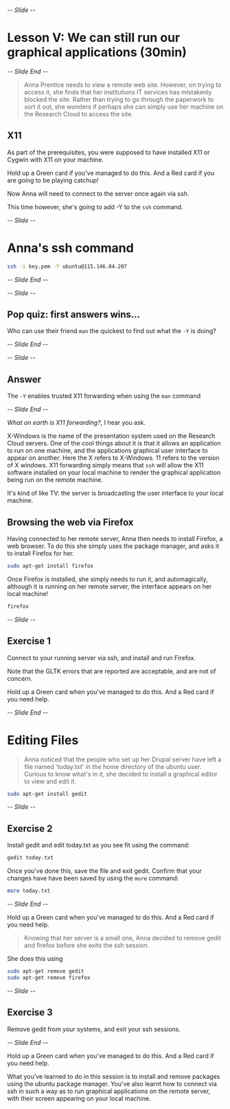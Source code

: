 -- *Slide* --

# Lesson V: We can still run our graphical applications (30min)

-- *Slide End* --

> Anna Prentice needs to view a remote web site. However, on trying to access it, she finds that her institutions
> IT services has mistakenly blocked the site. Rather than trying to go through the paperwork to sort it out, she
> wonders if perhaps she can simply use her machine on the Research Cloud to access the site.

## X11

As part of the prerequisites, you were supposed to have installed X11 or Cygwin with X11 on your machine.

Hold up a Green card if you've managed to do this.
And a Red card if you are going to be playing catchup!

Now Anna will need to connect to the server once again via ssh.

This time however, she's going to add -Y to the `ssh` command.

-- *Slide* --

# Anna's ssh command

```bash
ssh -i key.pem -Y ubuntu@115.146.84.207
```

-- *Slide End* --

-- *Slide* --

## Pop quiz: first answers wins... 

Who can use their friend `man` the quickest to find out what the `-Y` is doing?

-- *Slide End* --

-- *Slide* --

## Answer

The `-Y` enables trusted X11 forwarding when using the `man` command

-- *Slide End* --

_What on earth is X11 forwarding?_, I hear you ask.

X-Windows is the name of the presentation system used on the Research Cloud servers. One of the cool things about it
is that it allows an application to run on one machine, and the applications graphical user interface to appear
on another. Here the X refers to X-Windows. 11 refers to the version of X windows. X11 forwarding simply means
that `ssh` will allow the X11 software installed on your local machine to render the graphical application
being run on the remote machine.

It's kind of like TV: the server is broadcasting the user interface to your local machine.

## Browsing the web via Firefox

Having connected to her remote server, Anna then needs to install Firefox, a web browser. To do this she simply uses
the package manager, and asks it to install Firefox for her.

```bash
sudo apt-get install firefox
```

Once Firefox is installed, she simply needs to run it, and automagically, although it is running on her remote server,
the interface appears on her local machine!

```bash
firefox
```
-- *Slide* --

## Exercise 1

Connect to your running server via ssh, and install and run Firefox.

Note that the GLTK errors that are reported are acceptable, and are not of concern. 

Hold up a Green card when you've managed to do this.
And a Red card if you need help.

-- *Slide End* --

# Editing Files

> Anna noticed that the people who set up her Drupal server have left a file named 'today.txt' in the home directory
> of the ubuntu user. Curious to know what's in it, she decided to install a graphical editor to view and edit it.

```bash
sudo apt-get install gedit
```
-- *Slide* --

## Exercise 2

Install gedit and edit today.txt as you see fit using the command:

```bash
gedit today.txt 
```

Once you've done this, save the file and exit gedit. Confirm that your changes have have been saved by using the 
`more` command:

```bash
more today.txt
```

-- *Slide End* --

Hold up a Green card when you've managed to do this.
And a Red card if you need help.

> Knowing that her server is a small one, Anna decided to remove gedit and firefox before she exits the ssh session.

She does this using 

```bash
sudo apt-get remove gedit
sudo apt-get remove firefox
```

-- *Slide* --

## Exercise 3

Remove gedit from your systems, and exit your ssh sessions.

-- *Slide End* --

Hold up a Green card when you've managed to do this.
And a Red card if you need help.

What you've learned to do in this session is to install and remove packages using the ubuntu package manager. You've
also learnt how to connect via ssh in such a way as to run graphical applications on the remote server, with their
screen appearing on your local machine.
